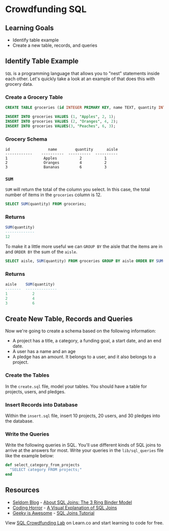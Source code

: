 # Crowdfunding SQL

## Learning Goals

* Identify table example  
* Create a new table, records, and queries

## Identify Table Example

`SQL` is a programming language that allows you to "nest" statements inside each
other. Let's quickly take a look at an example of that does this with grocery
data.

### Create a Grocery Table

```sql
CREATE TABLE groceries (id INTEGER PRIMARY KEY, name TEXT, quantity INTEGER, aisle INTEGER);

INSERT INTO groceries VALUES (1, "Apples", 2, 1);
INSERT INTO groceries VALUES (2, "Oranges", 4, 2);
INSERT INTO groceries VALUES(3, "Peaches", 6, 3);
```

### Grocery Schema

```text
id                 name        quantity      aisle
------------    ----------  ----------  ----------  
1                Apples          2          1
2                Oranges         4          2
3                Bananas         6          3
```

### `SUM`

`SUM` will return the total of the column you select. In this case, the total
number of items in the `groceries` column is 12.

```sql
SELECT SUM(quantity) FROM groceries;
```

### Returns

```sql
SUM(quantity)
-------------
12
```

To make it a little more useful we can `GROUP BY` the aisle that the items are
in and `ORDER BY` the sum of the `aisle`.

```sql
SELECT aisle, SUM(quantity) FROM groceries GROUP BY aisle ORDER BY SUM(quantity);
```

### Returns

```sql
aisle    SUM(quantity)
-------  --------------
1           2
2           4
3           6
```

## Create New Table, Records and Queries

Now we're going to create a schema based on the following information:

* A project has a title, a category, a funding goal, a start date, and an end date.
* A user has a name and an age
* A pledge has an amount. It belongs to a user, and it also belongs to a project.

### Create the Tables

In the `create.sql` file, model your tables. You should have a table for
projects, users, and pledges.

### Insert Records into Database

Within the `insert.sql` file, insert 10 projects, 20 users, and 30 pledges into the database.

### Write the Queries

Write the following queries in SQL. You'll use different kinds of SQL joins to
arrive at the answers for most. Write your queries in the `lib/sql_queries` file
like the example below:

```ruby
def select_category_from_projects
  "SELECT category FROM projects;"
end
```

## Resources

* [Seldom Blog](http://blog.seldomatt.com/) - [About SQL Joins: The 3 Ring Binder Model](http://blog.seldomatt.com/blog/2012/10/17/about-sql-joins-the-3-ring-binder-model/)
* [Coding Horror](http://blog.codinghorror.com/) - [A Visual Explanation of SQL Joins](http://blog.codinghorror.com/a-visual-explanation-of-sql-joins/)
* [Geeky is Awesome](http://geekyisawesome.blogspot.com/) - [SQL Joins Tutorial](http://geekyisawesome.blogspot.com/2011/03/sql-joins-tutorial.html)

<p data-visibility='hidden'>View <a href='https://learn.co/lessons/sql-crowdfunding-lab' title='SQL Crowdfunding Lab'>SQL Crowdfunding Lab</a> on Learn.co and start learning to code for free.</p>

